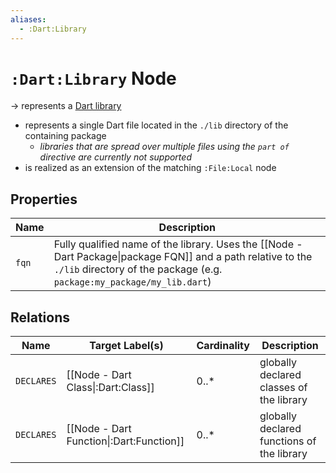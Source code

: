 ```yaml
---
aliases:
  - :Dart:Library
---
```

# `:Dart:Library` Node

-> represents a [Dart library](https://dart.dev/tools/pub/glossary#library)
- represents a single Dart file located in the `./lib` directory of the containing package
    - *libraries that are spread over multiple files using the `part of` directive are currently not supported*
- is realized as an extension of the matching `:File:Local` node

## Properties

| Name  | Description                                                                                                                                                                            |
|-------|----------------------------------------------------------------------------------------------------------------------------------------------------------------------------------------|
| `fqn` | Fully qualified name of the library. Uses the [[Node - Dart Package\|package FQN]] and a path relative to the `./lib` directory of the package (e.g. `package:my_package/my_lib.dart`) |

## Relations

| Name       | Target Label(s)                          | Cardinality | Description                                |
|------------|------------------------------------------|-------------|--------------------------------------------|
| `DECLARES` | [[Node - Dart Class\|:Dart:Class]]       | 0..*        | globally declared classes of the library   |
| `DECLARES` | [[Node - Dart Function\|:Dart:Function]] | 0..*        | globally declared functions of the library |
